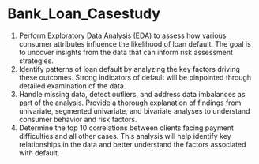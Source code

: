 # Bank_Loan_Casestudy

1. Perform Exploratory Data Analysis (EDA) to assess how various consumer attributes influence the likelihood of loan default. The goal is to uncover insights from the data that can inform risk assessment strategies.
2. Identify patterns of loan default by analyzing the key factors driving these outcomes. Strong indicators of default will be pinpointed through detailed examination of the data.
3. Handle missing data, detect outliers, and address data imbalances as part of the analysis. Provide a thorough explanation of findings from univariate, segmented univariate, and bivariate analyses to understand consumer behavior and risk factors.
4. Determine the top 10 correlations between clients facing payment difficulties and all other cases. This analysis will help identify key relationships in the data and better understand the factors associated with default.
